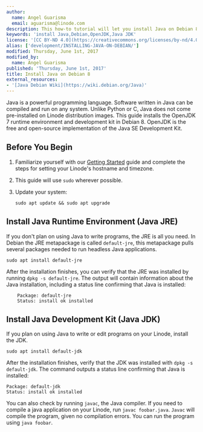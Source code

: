 ```yaml
---
author:
  name: Angel Guarisma
  email: aguarisma@linode.com
description: This how-to tutorial will let you install Java on Debian 8
keywords: 'install Java,Debian,OpenJDK,Java JDK'
license: '[CC BY-ND 4.0](https://creativecommons.org/licenses/by-nd/4.0)'
alias: ['development/INSTALLING-JAVA-ON-DEBIAN/']
modified: Thursday, June 1st, 2017
modified_by:
  name: Angel Guarisma
published: 'Thursday, June 1st, 2017'
title: Install Java on Debian 8
external_resources:
- '[Java Debian Wiki](https://wiki.debian.org/Java)'
---
```


Java is a powerful programming language. Software written in Java can be compiled and run on any system. Unlike Python or C, Java does not come pre-installed on Linode distribution images. This guide installs the OpenJDK 7 runtime environment and development kit in Debian 8. OpenJDK is the free and open-source implementation of the Java SE Development Kit.

## Before You Begin

1.  Familiarize yourself with our [Getting Started](/docs/getting-started) guide and complete the steps for setting your Linode's hostname and timezone.

2.  This guide will use `sudo` wherever possible. 

3.  Update your system:

        sudo apt update && sudo apt upgrade


## Install Java Runtime Environment (Java JRE)

If you don't plan on using Java to write programs, the JRE is all you need. In Debian the JRE metapackage is called `default-jre`, this metapackage pulls several packages needed to run headless Java applications.
	
	sudo apt install default-jre
	
After the installation finishes, you can verify that the JRE was installed by running `dpkg -s default-jre`. The output will contain information about the Java installation, including a status line confirming that Java is installed:
	
        Package: default-jre
        Status: install ok installed
	
## Install Java Development Kit (Java JDK)

If you plan on using Java to write or edit programs on your Linode, install the JDK. 

	sudo apt install default-jdk

After the installation finishes, verify that the JDK was installed with `dpkg -s default-jdk`. The command outputs a status line confirming that Java is installed:
	
	Package: default-jdk
	Status: install ok installed

You can also check by running `javac`, the Java compiler. If you need to compile a java application on your Linode, run `javac foobar.java`. `Javac` will compile the program, given no compilation errors. You can run the program using `java foobar`. 
